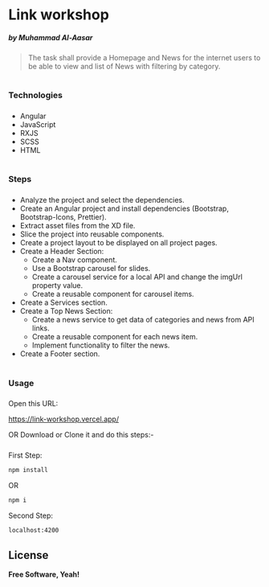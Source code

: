 # Link workshop

##### by Muhammad Al-Aasar

> The task shall provide a Homepage and News for the internet users to be able to view and list of News
> with filtering by category.

#

### Technologies

###

-   Angular
-   JavaScript
-   RXJS
-   SCSS
-   HTML

#

### Steps

###

-   Analyze the project and select the dependencies.
-   Create an Angular project and install dependencies (Bootstrap, Bootstrap-Icons, Prettier).
-   Extract asset files from the XD file.
-   Slice the project into reusable components.
-   Create a project layout to be displayed on all project pages.
-   Create a Header Section:
    -   Create a Nav component.
    -   Use a Bootstrap carousel for slides.
    -   Create a carousel service for a local API and change the imgUrl property value.
    -   Create a reusable component for carousel items.
-   Create a Services section.
-   Create a Top News Section:
    -   Create a news service to get data of categories and news from API links.
    -   Create a reusable component for each news item.
    -   Implement functionality to filter the news.
-   Create a Footer section.

#

### Usage

###

Open this URL:

https://link-workshop.vercel.app/

OR Download or Clone it and do this steps:-

#####

First Step:

```sh
npm install
```

OR

```sh
npm i
```

Second Step:

```sh
localhost:4200
```

## License

**Free Software, Yeah!**
